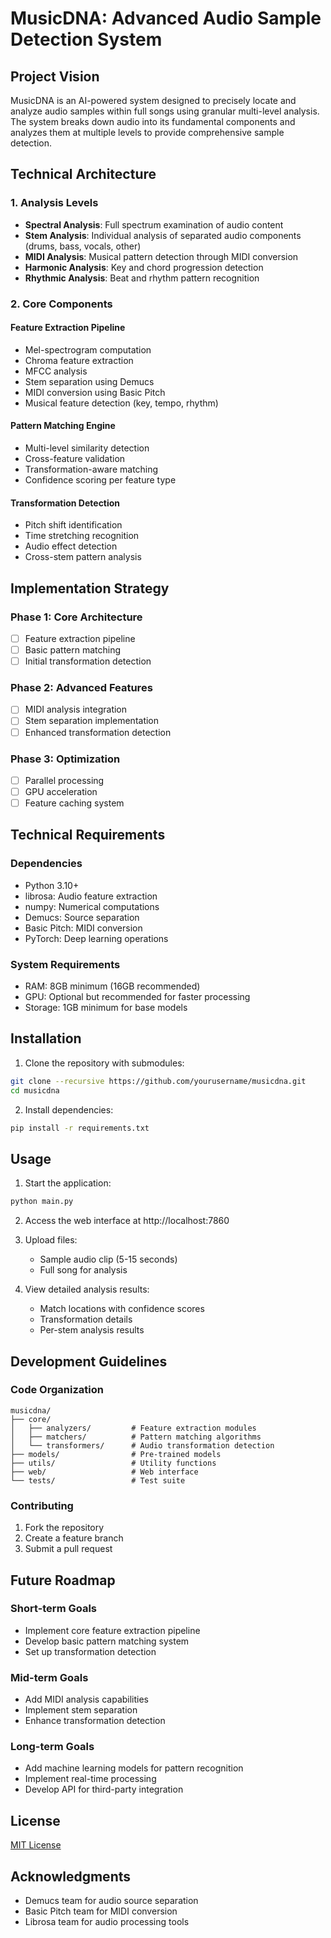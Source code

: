 # MusicDNA: Advanced Audio Sample Detection System

## Project Vision
MusicDNA is an AI-powered system designed to precisely locate and analyze audio samples within full songs using granular multi-level analysis. The system breaks down audio into its fundamental components and analyzes them at multiple levels to provide comprehensive sample detection.

## Technical Architecture

### 1. Analysis Levels
- **Spectral Analysis**: Full spectrum examination of audio content
- **Stem Analysis**: Individual analysis of separated audio components (drums, bass, vocals, other)
- **MIDI Analysis**: Musical pattern detection through MIDI conversion
- **Harmonic Analysis**: Key and chord progression detection
- **Rhythmic Analysis**: Beat and rhythm pattern recognition

### 2. Core Components

#### Feature Extraction Pipeline
- Mel-spectrogram computation
- Chroma feature extraction
- MFCC analysis
- Stem separation using Demucs
- MIDI conversion using Basic Pitch
- Musical feature detection (key, tempo, rhythm)

#### Pattern Matching Engine
- Multi-level similarity detection
- Cross-feature validation
- Transformation-aware matching
- Confidence scoring per feature type

#### Transformation Detection
- Pitch shift identification
- Time stretching recognition
- Audio effect detection
- Cross-stem pattern analysis

## Implementation Strategy

### Phase 1: Core Architecture
- [ ] Feature extraction pipeline
- [ ] Basic pattern matching
- [ ] Initial transformation detection

### Phase 2: Advanced Features
- [ ] MIDI analysis integration
- [ ] Stem separation implementation
- [ ] Enhanced transformation detection

### Phase 3: Optimization
- [ ] Parallel processing
- [ ] GPU acceleration
- [ ] Feature caching system

## Technical Requirements

### Dependencies
- Python 3.10+
- librosa: Audio feature extraction
- numpy: Numerical computations
- Demucs: Source separation
- Basic Pitch: MIDI conversion
- PyTorch: Deep learning operations

### System Requirements
- RAM: 8GB minimum (16GB recommended)
- GPU: Optional but recommended for faster processing
- Storage: 1GB minimum for base models

## Installation

1. Clone the repository with submodules:
```bash
git clone --recursive https://github.com/yourusername/musicdna.git
cd musicdna
```

2. Install dependencies:
```bash
pip install -r requirements.txt
```

## Usage

1. Start the application:
```bash
python main.py
```

2. Access the web interface at http://localhost:7860

3. Upload files:
   - Sample audio clip (5-15 seconds)
   - Full song for analysis

4. View detailed analysis results:
   - Match locations with confidence scores
   - Transformation details
   - Per-stem analysis results

## Development Guidelines

### Code Organization
```
musicdna/
├── core/
│   ├── analyzers/         # Feature extraction modules
│   ├── matchers/          # Pattern matching algorithms
│   └── transformers/      # Audio transformation detection
├── models/                # Pre-trained models
├── utils/                 # Utility functions
├── web/                   # Web interface
└── tests/                 # Test suite
```

### Contributing
1. Fork the repository
2. Create a feature branch
3. Submit a pull request

## Future Roadmap

### Short-term Goals
- Implement core feature extraction pipeline
- Develop basic pattern matching system
- Set up transformation detection

### Mid-term Goals
- Add MIDI analysis capabilities
- Implement stem separation
- Enhance transformation detection

### Long-term Goals
- Add machine learning models for pattern recognition
- Implement real-time processing
- Develop API for third-party integration

## License
[MIT License](LICENSE)

## Acknowledgments
- Demucs team for audio source separation
- Basic Pitch team for MIDI conversion
- Librosa team for audio processing tools
